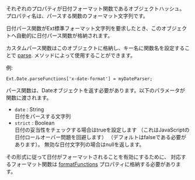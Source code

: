 それぞれのプロパティが日付フォーマット関数であるオブジェクトハッシュ。
プロパティ名は、パースする関数のフォーマット文字列です。

日付パース関数がExt標準フォーマット文字列を要求したとき、このオブジェクトへ自動的に日付パース関数が格納されます。

カスタムパース関数はこのオブジェクトに格納し、キー名に関数名を設定することで
<a href="#!/api/Ext.Date-method-parse" rel="Ext.Date-method-parse" class="docClass" id="ext-gen5626">parse</a>.
メソッドによって使用することができます。

例:

    Ext.Date.parseFunctions['x-date-format'] = myDateParser;

パース関数は、Dateオブジェクトを返す必要があります。以下のパラメータが関数に渡されます。

<div class="mdetail-params"><ul>
<li><code>date</code> : String<div class="sub-desc">日付をパースする文字列</div></li>
<li><code>strict</code> : Boolean<div class="sub-desc">
日付の妥当性をチェックする場合はtrueを設定します
（これはJavaScriptの日付ロールオーバー問題を回避します）
（デフォルトはfalseである必要があります）。
無効な日付文字列の場合はnullを返します。
</div></li>
</ul></div>

その形式に従って日付がフォーマットされることを有効にするために、
対応するフォーマット関数は
<a href="#!/api/Ext.Date-property-formatFunctions" rel="Ext.Date-property-formatFunctions" class="docClass" id="ext-gen5628">formatFunctions</a>
プロパティに格納する必要があります。

